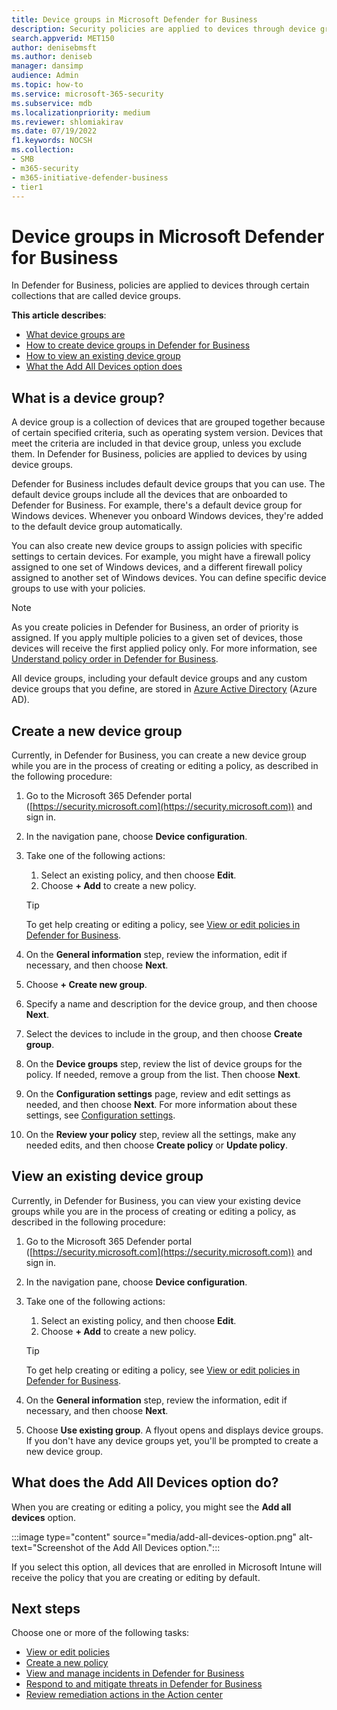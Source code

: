 ```yaml
---
title: Device groups in Microsoft Defender for Business
description: Security policies are applied to devices through device groups in Defender for Business.
search.appverid: MET150
author: denisebmsft
ms.author: deniseb
manager: dansimp 
audience: Admin
ms.topic: how-to
ms.service: microsoft-365-security
ms.subservice: mdb
ms.localizationpriority: medium
ms.reviewer: shlomiakirav
ms.date: 07/19/2022
f1.keywords: NOCSH 
ms.collection: 
- SMB
- m365-security
- m365-initiative-defender-business
- tier1
---
```


# Device groups in Microsoft Defender for Business

In Defender for Business, policies are applied to devices through certain collections that are called device groups. 

**This article describes**:  

- [What device groups are](#what-is-a-device-group)   
- [How to create device groups in Defender for Business](#create-a-new-device-group)
- [How to view an existing device group](#view-an-existing-device-group)
- [What the Add All Devices option does](#what-does-the-add-all-devices-option-do)


## What is a device group?

A device group is a collection of devices that are grouped together because of certain specified criteria, such as operating system version. Devices that meet the criteria are included in that device group, unless you exclude them. In Defender for Business, policies are applied to devices by using device groups.

Defender for Business includes default device groups that you can use. The default device groups include all the devices that are onboarded to Defender for Business. For example, there's a default device group for Windows devices. Whenever you onboard Windows devices, they're added to the default device group automatically.

You can also create new device groups to assign policies with specific settings to certain devices. For example, you might have a firewall policy assigned to one set of Windows devices, and a different firewall policy assigned to another set of Windows devices. You can define specific device groups to use with your policies.

> [!NOTE]
> As you create policies in Defender for Business, an order of priority is assigned. If you apply multiple policies to a given set of devices, those devices will receive the first applied policy only. For more information, see [Understand policy order in Defender for Business](mdb-policy-order.md).

All device groups, including your default device groups and any custom device groups that you define, are stored in [Azure Active Directory](/azure/active-directory/fundamentals/active-directory-whatis) (Azure AD).

## Create a new device group

Currently, in Defender for Business, you can create a new device group while you are in the process of creating or editing a policy, as described in the following procedure: 

1. Go to the Microsoft 365 Defender portal ([https://security.microsoft.com](https://security.microsoft.com)) and sign in.

2. In the navigation pane, choose **Device configuration**. 

3. Take one of the following actions:

    1. Select an existing policy, and then choose **Edit**.
    2. Choose **+ Add** to create a new policy.

    > [!TIP]
    > To get help creating or editing a policy, see [View or edit policies in Defender for Business](mdb-view-edit-policies.md).

4. On the **General information** step, review the information, edit if necessary, and then choose **Next**.

5. Choose **+ Create new group**. 

6. Specify a name and description for the device group, and then choose **Next**.

7. Select the devices to include in the group, and then choose **Create group**.

8. On the **Device groups** step, review the list of device groups for the policy. If needed, remove a group from the list. Then choose **Next**.

9. On the **Configuration settings** page, review and edit settings as needed, and then choose **Next**. For more information about these settings, see [Configuration settings](mdb-next-gen-configuration-settings.md).

10. On the **Review your policy** step, review all the settings, make any needed edits, and then choose **Create policy** or **Update policy**.

## View an existing device group

Currently, in Defender for Business, you can view your existing device groups while you are in the process of creating or editing a policy, as described in the following procedure: 

1. Go to the Microsoft 365 Defender portal ([https://security.microsoft.com](https://security.microsoft.com)) and sign in.

2. In the navigation pane, choose **Device configuration**. 

3. Take one of the following actions:

    1. Select an existing policy, and then choose **Edit**.
    2. Choose **+ Add** to create a new policy.

    > [!TIP]
    > To get help creating or editing a policy, see [View or edit policies in Defender for Business](mdb-view-edit-policies.md).

4. On the **General information** step, review the information, edit if necessary, and then choose **Next**.

5. Choose **Use existing group**. A flyout opens and displays device groups. If you don't have any device groups yet, you'll be prompted to create a new device group.

## What does the Add All Devices option do?

When you are creating or editing a policy, you might see the **Add all devices** option.

:::image type="content" source="media/add-all-devices-option.png" alt-text="Screenshot of the Add All Devices option.":::

If you select this option, all devices that are enrolled in Microsoft Intune will receive the policy that you are creating or editing by default. 

## Next steps

Choose one or more of the following tasks:

- [View or edit policies](mdb-view-edit-policies.md)
- [Create a new policy](mdb-create-new-policy.md)
- [View and manage incidents in Defender for Business](mdb-view-manage-incidents.md)
- [Respond to and mitigate threats in Defender for Business](mdb-respond-mitigate-threats.md)
- [Review remediation actions in the Action center](mdb-review-remediation-actions.md)